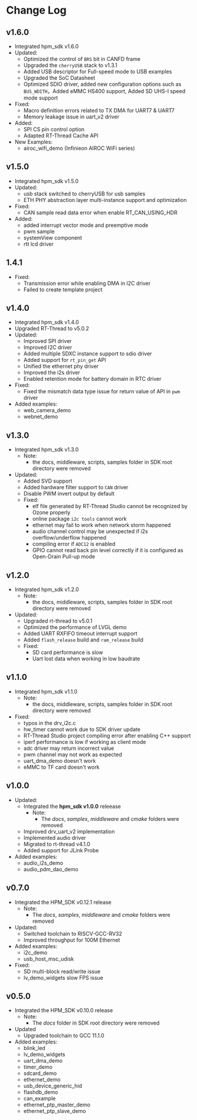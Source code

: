 # Change Log

## v1.6.0

- Integrated hpm_sdk v1.6.0
- Updated:
  - Optimized the control of `BRS` bit in CANFD frame
  - Upgraded the `cherryUSB` stack to v1.3.1
  - Added USB descriptor for Full-speed mode to USB examples
  - Upgraded the SoC Datasheet
  - Optimized SDIO driver, added new configuration options such as `BUS_WDITH`，Added eMMC HS400 support, Added SD UHS-I speed mode support
- Fixed:
  - Macro definition errors related to  TX DMA for UART7 & UART7
  - Memory leakage issue in uart_v2 driver
- Added:
  - SPI CS pin control option
  - Adapted RT-Thread Cache API
- New Examples:
  - airoc_wifi_demo (Infinieon AIROC WiFi series)

## v1.5.0

- Integrated hpm_sdk v1.5.0
- Updated:
  - usb stack switched to cherryUSB for usb samples
  - ETH PHY abstraction layer multi-instance support and optimization
- Fixed:
  - CAN sample read data error when enable RT_CAN_USING_HDR
- Added:
  - added interrupt vector mode and preemptive mode
  - pwm sample
  - systemView component
  - rtt lcd driver

## 1.4.1

- Fixed:
  - Transmission error while enabling DMA in I2C driver
  - Failed to create template project

## v1.4.0

- Integrated hpm_sdk v1.4.0
- Upgraded RT-Thread to v5.0.2
- Updated:
  - Improved SPI driver
  - Improved I2C driver
  - Added multiple SDXC instance support to sdio driver
  - Added support for `rt_pin_get` API
  - Unified the ethernet phy driver
  - Improved the i2s driver
  - Enabled retention mode for battery domain in RTC driver
- Fixed:
  - Fixed the mismatch data type issue for return value of API in `pwm` driver
- Added examples:
  - web_camera_demo
  - webnet_demo

## v1.3.0

- Integrated hpm_sdk v1.3.0
  - Note:
    - the docs, middleware, scripts, samples folder in SDK root directory were removed
- Updated:
  - Added SVD support
  - Added hardware filter support to `CAN` driver
  - Disable PWM invert output by default
  - Fixed:
    - elf file generated by RT-Thread Studio cannot be recognized by Ozone properly
    - online package `i2c tools` cannot work
    - ethernet may fail to work when network storm happened
    - audio channel control may be unexpected if i2s overflow/underflow happened
    - compiling error if `ADC12` is enabled
    - GPIO cannot read back pin level correctly if it is configured as Open-Drain Pull-up mode

## v1.2.0

- Integrated hpm_sdk v1.2.0
  - Note:
    - the docs, middleware, scripts, samples folder in SDK root directory were removed
- Updated:
  - Upgraded rt-thread to v5.0.1
  - Optimized the performance of LVGL demo
  - Added UART RXFIFO timeout interrupt support
  - Added `flash_release` build and `ram_release` build
  - Fixed:
    - SD card performance is slow
    - Uart lost data when working in low baudrate

## v1.1.0

- Integrated hpm_sdk v1.1.0
  - Note:
    - the docs, middleware, scripts, samples folder in SDK root directory were removed
- Fixed:
  - typos in the drv_i2c.c
  - hw_timer cannot work due to SDK driver update
  - RT-Thread Studio project compiling error after enabling C++ support
  - iperf performance is low if working as client mode
  - adc driver may return incorrect value
  - pwm channel may not work as expected
  - uart_dma_demo doesn't work
  - eMMC to TF card doesn't work

## v1.0.0

- Updated:
  - Integrated the __hpm_sdk v1.0.0__ releease
    - Note:
      - The *docs*, *samples*, *middleware* and *cmake* folders were removed
  - Improved drv_uart_v2 implementation
  - Implemented audio driver
  - Migrated to rt-thread v4.1.0
  - Added support for JLink Probe
- Added examples:
  - audio_i2s_demo
  - audio_pdm_dao_demo

## v0.7.0

- Integrated the HPM_SDK v0.12.1 release
  - Note:
    - The *docs*, *samples*, *middleware* and *cmake* folders were removed
- Updated:
  - Switched toolchain to RISCV-GCC-RV32
  - Improved throughput for 100M Ethernet
- Added examples:
  - i2c_demo
  - usb_host_msc_udisk
- Fixed:
  - SD multi-block read/write issue
  - lv_demo_widgets slow FPS issue

## v0.5.0

- Integrated the HPM_SDK v0.10.0 release
  - Note:
    - The *docs* folder in SDK root directory were removed
- Updated
  - Upgraded toolchain to GCC 11.1.0
- Added examples:
  - blink_led
  - lv_demo_widgets
  - uart_dma_demo
  - timer_demo
  - sdcard_demo
  - ethernet_demo
  - usb_device_generic_hid
  - flashdb_demo
  - can_example
  - ethernet_ptp_master_demo
  - ethernet_ptp_slave_demo

